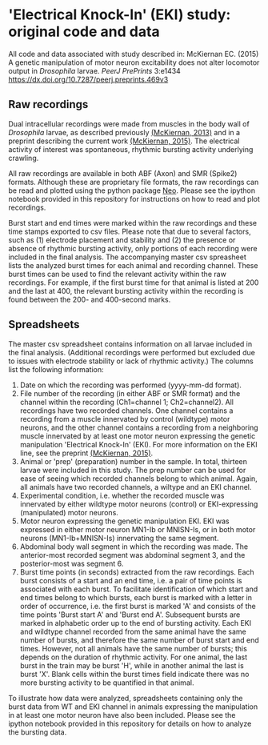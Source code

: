 # 'Electrical Knock-In' (EKI) study: original code and data 
All code and data associated with study described in: McKiernan EC. (2015) A genetic manipulation of motor neuron excitability does not alter locomotor output in <i>Drosophila</i> larvae. <i>PeerJ PrePrints</i> 3:e1434 https://dx.doi.org/10.7287/peerj.preprints.469v3

<h2>Raw recordings</h2>

Dual intracellular recordings were made from muscles in the body wall of <i>Drosophila</i> larvae, as described previously <a href="https://peerj.com/articles/57/">(McKiernan, 2013)</a> and in a preprint describing the current work <a href="https://peerj.com/preprints/469v3/">(McKiernan, 2015)</a>. The electrical activity of interest was spontaneous, rhythmic bursting activity underlying crawling. </p>

All raw recordings are available in both ABF (Axon) and SMR (Spike2) formats. Although these are proprietary file formats, the raw recordings can be read and plotted using the python package <a href="https://pythonhosted.org/neo/">Neo</a>. Please see the ipython notebook provided in this repository for instructions on how to read and plot recordings. </p> 

Burst start and end times were marked within the raw recordings and these time stamps exported to csv files. Please note that due to several factors, such as (1) electrode placement and stability and (2) the presence or absence of rhythmic bursting activity, only portions of each recording were included in the final analysis. The accompanying master csv spreasheet lists the analyzed burst times for each animal and recording channel. These burst times can be used to find the relevant activity within the raw recordings. For example, if the first burst time for that animal is listed at 200 and the last at 400, the relevant bursting activity within the recording is found between the 200- and 400-second marks. 

<h2>Spreadsheets</h2>
The master csv spreadsheet contains information on all larvae included in the final analysis. (Additional recordings were performed but excluded due to issues with electrode stability or lack of rhythmic activity.) The columns list the following information:

<ol type="1">    
<li>Date on which the recording was performed (yyyy-mm-dd format).</li>
<li>File number of the recording (in either ABF or SMR format) and the channel within the recording (Ch1=channel 1; Ch2=channel2). All recordings have two recorded channels. One channel contains a recording from a muscle innervated by control (wildtype) motor neurons, and the other channel contains a recording from a neighboring muscle innervated by at least one motor neuron expressing the genetic manipulation 'Electrical Knock-In' (EKI). For more information on the EKI line, see the preprint <a href="https://peerj.com/preprints/469v3/">(McKiernan, 2015)</a>.</li>   
<li>Animal or 'prep' (preparation) number in the sample. In total, thirteen larvae were included in this study. The prep number can be used for ease of seeing which recorded channels belong to which animal. Again, all animals have two recorded channels, a wiltype and an EKI channel.</li>
<li>Experimental condition, i.e. whether the recorded muscle was innervated by either wildtype motor neurons (control) or EKI-expressing (manipulated) motor neurons.</li>
<li>Motor neuron expressing the genetic manipulation EKI. EKI was expressed in either motor neuron MN1-Ib or MNISN-Is, or in both motor neurons (MN1-Ib+MNISN-Is) innervating the same segment.</li>
<li>Abdominal body wall segment in which the recording was made. The anterior-most recorded segment was abdominal segment 3, and the posterior-most was segment 6.</li>
<li>Burst time points (in seconds) extracted from the raw recordings. Each burst consists of a start and an end time, i.e. a pair of time points is associated with each burst. To facilitate identification of which start and end times belong to which bursts, each burst is marked with a letter in order of occurrence, i.e. the first burst is marked 'A' and consists of the time points 'Burst start A' and 'Burst end A'. Subsequent bursts are marked in alphabetic order up to the end of bursting activity. Each EKI and wildtype channel recorded from the same animal have the same number of bursts, and therefore the same number of burst start and end times. However, not all animals have the same number of bursts; this depends on the duration of rhythmic activity. For one animal, the last burst in the train may be burst 'H', while in another animal the last is burst 'X'. Blank cells within the burst times field indicate there was no more bursting activity to be quantified in that animal. </li>
</ol>

To illustrate how data were analyzed, spreadsheets containing only the burst data from WT and EKI channel in animals expressing the manipulation in at least one motor neuron have also been included. Please see the ipython notebook provided in this repository for details on how to analyze the bursting data.
